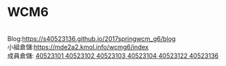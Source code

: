 # WCM6

<br/>
Blog:<a href="https://s40523136.github.io/2017springwcm_g6/blog">https://s40523136.github.io/2017springwcm_g6/blog</a> <br/>
小組倉儲:<a href="https://mde2a2.kmol.info/wcmg6/index">https://mde2a2.kmol.info/wcmg6/index </a> <br/>
成員倉儲:
<a href="https://github.com/s40523101">40523101 </a>
<a href="https://github.com/s40523102">40523102 </a>
<a href="https://github.com/s40523103">40523103 </a>
<a href="https://github.com/s40523104">40523104 </a>
<a href="https://github.com/s40523122">40523122 </a>
<a href="https://github.com/s40523136">40523136 </a>

